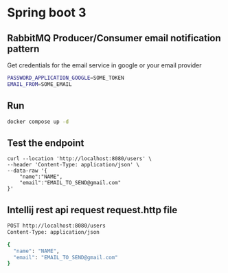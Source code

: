 # Spring boot 3

## RabbitMQ Producer/Consumer email notification pattern

Get credentials for the email service in google or your email provider

```sh
PASSWORD_APPLICATION_GOOGLE=SOME_TOKEN
EMAIL_FROM=SOME_EMAIL 
```

## Run

```bash
docker compose up -d
```

## Test the endpoint

```curl
curl --location 'http://localhost:8080/users' \
--header 'Content-Type: application/json' \
--data-raw '{
    "name":"NAME",
    "email":"EMAIL_TO_SEND@gmail.com"
}'
```

## Intellij rest api request request.http file

```bash
POST http://localhost:8080/users
Content-Type: application/json

{
  "name": "NAME",
  "email": "EMAIL_TO_SEND@gmail.com"
}
```